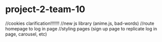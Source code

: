 # project-2-team-10

//cookies clarification!!!!!!!
//new js library (anime.js, bad-words)
//route homepage to log in page
//styling pages (sign up page to replicate log in page, carousel, etc)

